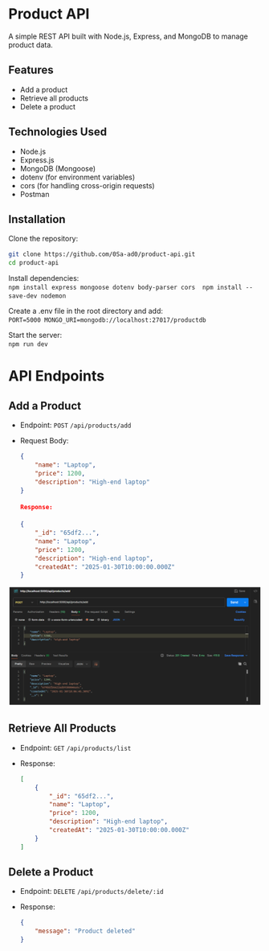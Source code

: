 # Product API

A simple REST API built with Node.js, Express, and MongoDB to manage product data.

## Features

- Add a product
- Retrieve all products
- Delete a product

## Technologies Used

- Node.js
- Express.js
- MongoDB (Mongoose)
- dotenv (for environment variables)
- cors (for handling cross-origin requests)
- Postman

## Installation

Clone the repository: 

   ```sh
   git clone https://github.com/0Sa-ad0/product-api.git
   cd product-api
   ```

Install dependencies: \
    ```
    npm install express mongoose dotenv body-parser cors 
    npm install --save-dev nodemon
    ```

Create a .env file in the root directory and add: \
    ```
    PORT=5000
    MONGO_URI=mongodb://localhost:27017/productdb
    ```

Start the server: \
    ```
    npm run dev
    ```

# API Endpoints

## Add a Product

- Endpoint: `POST` `/api/products/add`
- Request Body:

    ```json
    {
        "name": "Laptop",
        "price": 1200,
        "description": "High-end laptop"
    }

    Response:

    {
        "_id": "65df2...",
        "name": "Laptop",
        "price": 1200,
        "description": "High-end laptop",
        "createdAt": "2025-01-30T10:00:00.000Z"
    }
    ```
![](https://github.com/0Sa-ad0/product-api/blob/main/screenshot/add.png)

## Retrieve All Products

- Endpoint: `GET` `/api/products/list`
- Response:

    ```json
    [
        {
            "_id": "65df2...",
            "name": "Laptop",
            "price": 1200,
            "description": "High-end laptop",
            "createdAt": "2025-01-30T10:00:00.000Z"
        }
    ]
    ```

## Delete a Product

- Endpoint: `DELETE` `/api/products/delete/:id`
- Response:

    ```json
    {
        "message": "Product deleted"
    }
    ```
